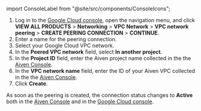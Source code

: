 import ConsoleLabel from "@site/src/components/ConsoleIcons";

1. Log in to the [Google Cloud console](https://console.cloud.google.com/), open the
   navigation menu, and click **VIEW ALL PRODUCTS** > **Networking** > **VPC Network** >
   **VPC network peering** > **CREATE PEERING CONNECTION** > **CONTINUE**.
1. Enter a name for the peering connection.
1. Select your Google Cloud VPC network.
1. In the **Peered VPC network** field, select **In another project**.
1. In the **Project ID** field, enter the Aiven project name collected in the the
   [Aiven Console](https://console.aiven.io).
1. In the **VPC network name** field, enter the ID of your Aiven VPC collected in the the
   [Aiven Console](https://console.aiven.io).
1. Click **Create**.

As soon as the peering is created, the connection status changes to **Active** both
in the [Aiven Console](https://console.aiven.io) and in the
[Google Cloud console](https://console.cloud.google.com/).
